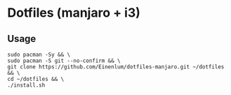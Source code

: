 # Dotfiles (manjaro + i3)

## Usage

```
sudo pacman -Sy && \
sudo pacman -S git --no-confirm && \
git clone https://github.com/Einenlum/dotfiles-manjaro.git ~/dotfiles && \
cd ~/dotfiles && \
./install.sh
```
